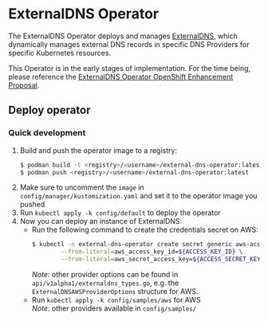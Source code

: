 # ExternalDNS Operator

The ExternalDNS Operator deploys and manages [ExternalDNS](https://github.com/kubernetes-sigs/external-dns), which dynamically manages
external DNS records in specific DNS Providers for specific Kubernetes resources.

This Operator is in the early stages of implementation. For the time being, please reference the
[ExternalDNS Operator OpenShift Enhancement Proposal](https://github.com/openshift/enhancements/pull/786).

## Deploy operator

### Quick development
1. Build and push the operator image to a registry:
   ```sh
   $ podman build -t <registry>/<username>/external-dns-operator:latest -f Dockerfile .
   $ podman push <registry>/<username>/external-dns-operator:latest
   ```
2. Make sure to uncomment the `image` in `config/manager/kustomization.yaml` and set it to the operator image you pushed
3. Run `kubectl apply -k config/default` to deploy the operator
4. Now you can deploy an instance of ExternalDNS:
    * Run the following command to create the credentials secret on AWS:
        ```bash
        $ kubectl -n external-dns-operator create secret generic aws-access-key \
                --from-literal=aws_access_key_id=${ACCESS_KEY_ID} \
                --from-literal=aws_secret_access_key=${ACCESS_SECRET_KEY}
        ```
        *Note*: other provider options can be found in `api/v1alpha1/externaldns_types.go`, e.g. the `ExternalDNSAWSProviderOptions` structure for AWS.
    * Run `kubectl apply -k config/samples/aws` for AWS    
        *Note*: other providers available in `config/samples/`
